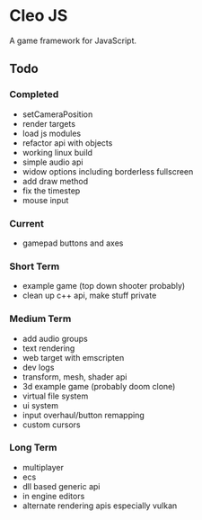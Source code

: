 # Cleo JS

A game framework for JavaScript.

## Todo

### Completed

- setCameraPosition
- render targets
- load js modules
- refactor api with objects
- working linux build
- simple audio api
- widow options including borderless fullscreen
- add draw method
- fix the timestep
- mouse input

### Current

- gamepad buttons and axes

### Short Term

- example game (top down shooter probably)
- clean up c++ api, make stuff private

### Medium Term

- add audio groups
- text rendering
- web target with emscripten
- dev logs
- transform, mesh, shader api
- 3d example game (probably doom clone)
- virtual file system
- ui system
- input overhaul/button remapping
- custom cursors

### Long Term

- multiplayer
- ecs
- dll based generic api
- in engine editors
- alternate rendering apis especially vulkan
